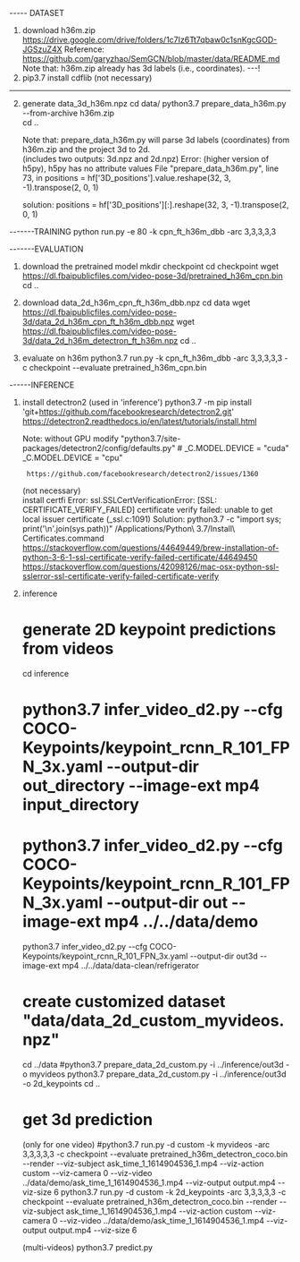 
----- DATASET
1. download h36m.zip
    https://drive.google.com/drive/folders/1c7Iz6Tt7qbaw0c1snKgcGOD-JGSzuZ4X
    Reference: 
        https://github.com/garyzhao/SemGCN/blob/master/data/README.md
    Note that: 
        h36m.zip already has 3d labels (i.e., coordinates).
---!        
2. pip3.7 install cdflib (not necessary)
---

2. generate data_3d_h36m.npz
    cd data/
    python3.7 prepare_data_h36m.py --from-archive h36m.zip   
    cd ..   
    
    Note that:
        prepare_data_h36m.py will parse 3d labels (coordinates) from h36m.zip and the project 3d to 2d.  
        (includes two outputs: 3d.npz and 2d.npz)
    Error: (higher version of h5py), h5py has no attribute values
        File "prepare_data_h36m.py", line 73, in <module>
        positions = hf['3D_positions'].value.reshape(32, 3, -1).transpose(2, 0, 1)
     
    solution: 
        positions = hf['3D_positions'][:].reshape(32, 3, -1).transpose(2, 0, 1)

-------TRAINING
    python run.py -e 80 -k cpn_ft_h36m_dbb -arc 3,3,3,3,3

-------EVALUATION
1. download the pretrained model
    mkdir checkpoint
    cd checkpoint
    wget https://dl.fbaipublicfiles.com/video-pose-3d/pretrained_h36m_cpn.bin
    cd ..  
    
2. download data_2d_h36m_cpn_ft_h36m_dbb.npz
    cd data
    wget https://dl.fbaipublicfiles.com/video-pose-3d/data_2d_h36m_cpn_ft_h36m_dbb.npz
    wget https://dl.fbaipublicfiles.com/video-pose-3d/data_2d_h36m_detectron_ft_h36m.npz
    cd ..

3. evaluate on h36m
    python3.7 run.py -k cpn_ft_h36m_dbb -arc 3,3,3,3,3 -c checkpoint --evaluate pretrained_h36m_cpn.bin





------INFERENCE
1. install detectron2 (used in 'inference')
    python3.7 -m pip install 'git+https://github.com/facebookresearch/detectron2.git'
    https://detectron2.readthedocs.io/en/latest/tutorials/install.html
    
    Note: without GPU
        modify "python3.7/site-packages/detectron2/config/defaults.py" 
        # _C.MODEL.DEVICE = "cuda" 
        _C.MODEL.DEVICE = "cpu"
        
        https://github.com/facebookresearch/detectron2/issues/1360
    
    (not necessary)     
    install certfi
    Error: 
        ssl.SSLCertVerificationError: [SSL: CERTIFICATE_VERIFY_FAILED] certificate verify failed: unable to get local issuer certificate (_ssl.c:1091)
    Solution:
        python3.7 -c "import sys; print('\n'.join(sys.path))"
        /Applications/Python\ 3.7/Install\ Certificates.command
        https://stackoverflow.com/questions/44649449/brew-installation-of-python-3-6-1-ssl-certificate-verify-failed-certificate/44649450
        https://stackoverflow.com/questions/42098126/mac-osx-python-ssl-sslerror-ssl-certificate-verify-failed-certificate-verify

2. inference
    # generate 2D keypoint predictions from videos 
    cd inference   
    # python3.7 infer_video_d2.py --cfg COCO-Keypoints/keypoint_rcnn_R_101_FPN_3x.yaml --output-dir out_directory --image-ext mp4 input_directory
    # python3.7 infer_video_d2.py --cfg COCO-Keypoints/keypoint_rcnn_R_101_FPN_3x.yaml --output-dir out --image-ext mp4 ../../data/demo
    python3.7 infer_video_d2.py --cfg COCO-Keypoints/keypoint_rcnn_R_101_FPN_3x.yaml --output-dir out3d --image-ext mp4 ../../data/data-clean/refrigerator
     
    # create customized dataset "data/data_2d_custom_myvideos.npz"
    cd ../data 
    #python3.7 prepare_data_2d_custom.py -i ../inference/out3d -o myvideos
    python3.7 prepare_data_2d_custom.py -i ../inference/out3d -o 2d_keypoints
    cd ..
    
    # get 3d prediction
    (only for one video)
    #python3.7 run.py -d custom -k myvideos -arc 3,3,3,3,3 -c checkpoint --evaluate pretrained_h36m_detectron_coco.bin --render --viz-subject ask_time_1_1614904536_1.mp4 --viz-action custom --viz-camera 0 --viz-video ../data/demo/ask_time_1_1614904536_1.mp4 --viz-output output.mp4 --viz-size 6
    python3.7 run.py -d custom -k 2d_keypoints -arc 3,3,3,3,3 -c checkpoint --evaluate pretrained_h36m_detectron_coco.bin --render --viz-subject ask_time_1_1614904536_1.mp4 --viz-action custom --viz-camera 0 --viz-video ../data/demo/ask_time_1_1614904536_1.mp4 --viz-output output.mp4 --viz-size 6
    
    (multi-videos)
    python3.7 predict.py